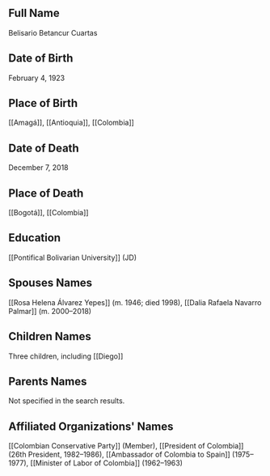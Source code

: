 ## Full Name
Belisario Betancur Cuartas

## Date of Birth
February 4, 1923

## Place of Birth
[[Amagá]], [[Antioquia]], [[Colombia]]

## Date of Death
December 7, 2018

## Place of Death
[[Bogotá]], [[Colombia]]

## Education
[[Pontifical Bolivarian University]] (JD)

## Spouses Names
[[Rosa Helena Álvarez Yepes]] (m. 1946; died 1998),
[[Dalia Rafaela Navarro Palmar]] (m. 2000–2018)

## Children Names
Three children, including [[Diego]]

## Parents Names
Not specified in the search results.

## Affiliated Organizations' Names
[[Colombian Conservative Party]] (Member),
[[President of Colombia]] (26th President, 1982–1986),
[[Ambassador of Colombia to Spain]] (1975–1977),
[[Minister of Labor of Colombia]] (1962–1963)

